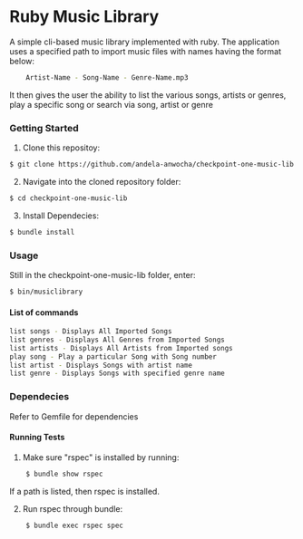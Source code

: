 # Ruby Music Library

A simple cli-based music library implemented with ruby. The application uses a specified path to import music files with names having the format below:

```sh
    Artist-Name - Song-Name - Genre-Name.mp3
```
It then gives the user the ability to list the various songs, artists or genres, play a specific song or search via song, artist or genre

### Getting Started

1.  Clone this repositoy:
```sh
$ git clone https://github.com/andela-anwocha/checkpoint-one-music-lib.git
```

2.  Navigate into the cloned repository folder:

```sh
$ cd checkpoint-one-music-lib
```

3.  Install Dependecies:
```sh
$ bundle install
```

### Usage
Still in the checkpoint-one-music-lib folder, enter:
```sh
$ bin/musiclibrary
```

#### List of commands
```sh
list songs - Displays All Imported Songs
list genres - Displays All Genres from Imported Songs
list artists - Displays All Artists from Imported songs
play song - Play a particular Song with Song number
list artist - Displays Songs with artist name
list genre - Displays Songs with specified genre name
```
### Dependecies
Refer to Gemfile for dependencies

#### Running Tests
1. Make sure "rspec" is installed by running:
```sh
    $ bundle show rspec
```
If a path is listed, then rspec is installed.

2. Run rspec through bundle:
```sh
    $ bundle exec rspec spec
```

